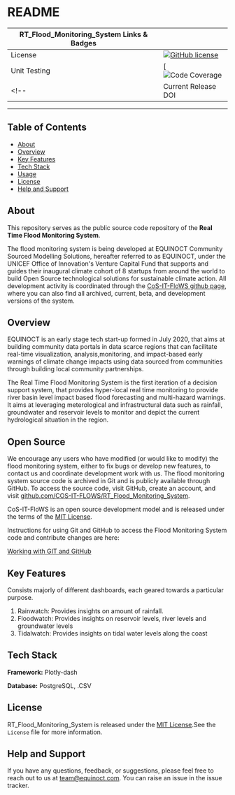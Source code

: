 # README

| RT_Flood_Monitoring_System Links & Badges              |                                                                             |
|------------------------|----------------------------------------------------------------------------------------------------------------------------------------------------------------------------------------------------------|
| License                | [![GitHub license](https://img.shields.io/badge/license-MIT-blue.svg)](https://raw.githubusercontent.com/UW-Hydro/VIC/master/LICENSE.txt)                                                              |
| Unit Testing           | [![Code Coverage](https://img.shields.io/badge/Code%20Coverage-81%25-success?style=flat)  |
<!-- | Current Release DOI    | [![DOI](https://zenodo.org/badge/7766/UW-Hydro/VIC.svg)](https://zenodo.org/badge/latestdoi/7766/UW-Hydro/VIC) | -->

----------

## Table of Contents

+ [About](#about)
+ [Overview](#overview)
+ [Key Features](#key-features)
+ [Tech Stack](#tech-stack)
+ [Usage](#usage)
+ [License](#license)
+ [Help and Support](#help-and-support)

## About

This repository serves as the public source code repository of the **Real Time Flood Monitoring System**.

The flood monitoring system is being developed at EQUINOCT Community Sourced Modelling Solutions, hereafter referred to as EQUINOCT, under the UNICEF Office of Innovation's Venture Capital Fund that supports and guides their inaugural climate cohort of 8 startups from around the world to build Open Source technological solutions for sustainable climate action.
All development activity is coordinated through the [CoS-IT-FloWS github page](https://github.com/COS-IT-FLOWS/RT_Flood_Monitoring_System), where you can also find all archived, current, beta, and development versions of the system.

## Overview

EQUINOCT is an early stage tech start-up formed in July 2020, that aims at building community data portals in data scarce regions that can facilitate real-time visualization, analysis,monitoring, and impact-based early warnings of climate change impacts using data sourced from communities through building local community partnerships.

The Real Time Flood Monitoring System is the first iteration of a decision support system, that provides hyper-local real time monitoring to provide river basin level impact based flood forecasting and multi-hazard warnings. It aims at leveraging meterological and infrastructural data such as rainfall, groundwater and reservoir levels to monitor and depict the current hydrological situation in the region.

## Open Source

We encourage any users who have modified (or would like to modify) the flood monitoring system, either to fix bugs or develop new features, to contact us and coordinate development work with us. The flood monitoring system source code is archived in Git and is publicly available through GitHub. To access the source code, visit GitHub, create an account, and visit [github.com/COS-IT-FLOWS/RT_Flood_Monitoring_System](https://github.com/COS-IT-FLOWS/RT_Flood_Monitoring_System).

CoS-IT-FloWS is an open source development model and is released under the terms of the [MIT License](./LICENSE).

Instructions for using Git and GitHub to access the Flood Monitoring System code and contribute changes are here:

[Working with GIT and GitHub](https://cos-it-flows-documentation.readthedocs.io/en/latest/UserGuide/)

## Key Features

Consists majorly of different dashboards, each geared towards a particular purpose.
1. Rainwatch: Provides insights on amount of rainfall.
2. Floodwatch: Provides insights on reservoir levels, river levels and groundwater levels
3. Tidalwatch: Provides insights on tidal water levels along the coast

## Tech Stack

**Framework:** Plotly-dash

**Database:** PostgreSQL, .CSV

## License

RT_Flood_Monitoring_System is released under the [MIT License](./LICENSE).See the `License` file for more information.

## Help and Support

If you have any questions, feedback, or suggestions, please feel free to reach out to us at <team@equinoct.com>. You can raise an issue in the issue tracker.

